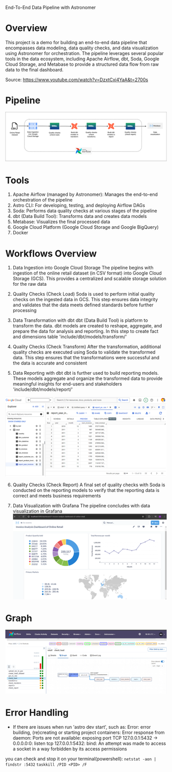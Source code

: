 End-To-End Data Pipeline with Astronomer

Overview
========
This project is a demo for building an end-to-end data pipeline that encompasses data modeling, data quality checks, and data visualization using Astronomer for orchestration. The pipeline leverages several popular tools in the data ecosystem, including Apache Airflow, dbt, Soda, Google Cloud Storage, and Metabase to provide a structured data flow from raw data to the final dashboard.

Source: https://www.youtube.com/watch?v=DzxtCxi4YaA&t=2700s


Pipeline
========
![Pipeline](Doc/retail-astro.drawio2.png)


Tools
========
1. Apache Airflow (managed by Astronomer): Manages the end-to-end orchestration of the pipeline
2. Astro CLI: For developing, testing, and deploying Airflow DAGs
3. Soda: Performs data quality checks at various stages of the pipeline
4. dbt (Data Build Tool): Transforms data and creates data models
5. Metabase: Visualizes the final processed data
6. Google Cloud Platform (Google Cloud Storage and Google BigQuery)
7. Docker


Workflows Overview
==================

1. Data Ingestion into Google Cloud Storage
The pipeline begins with ingestion of the online retail dataset (in CSV format) into Google Cloud Storage (GCS). This provides a centralized and scalable storage solution for the raw data

2. Quality Checks (Check Load)
Soda is used to perform initial quality checks on the ingested data in GCS. This step ensures data integrity and validates that the data meets defined standards before further processing

3. Data Transformation with dbt
dbt (Data Build Tool) is platform to transform the data. dbt models are created to reshape, aggregate, and prepare the data for analysis and reporting. In this step to create fact and dimensions table
    'include/dbt/models/transform/'

4. Quality Checks (Check Transform)
After the transformation, additional quality checks are executed using Soda to validate the transformed data. This step ensures that the transformations were successful and the data is accurate and consistent

5. Data Reporting with dbt
dbt is further used to build reporting models. These models aggregate and organize the transformed data to provide meaningful insights for end-users and stakeholders
    'include/dbt/models/report/'

![Report](Doc/Astro-Airflow_Bigquery.png)

6. Quality Checks (Check Report)
A final set of quality checks with Soda is conducted on the reporting models to verify that the reporting data is correct and meets business requirements

7. Data Visualization with Grafana
The pipeline concludes with data visualization in Grafana
![Dasboard](Doc/Astro-Airflow_Metabase02.png)


Graph
=======
![Job retail](Doc/Astro-Airflow_Graph05.png)


Error Handling
==============

- If there are issues when run 'astro dev start', such as:
Error: error building, (re)creating or starting project containers: Error response from daemon: Ports are not available: exposing port TCP 127.0.0.1:5432 -> 0.0.0.0:0: listen tcp 127.0.0.1:5432: bind: An attempt was made to access a socket in a way forbidden by its access permissions

you can check and stop it on your terminal(powershell):
        ```
        netstat -aon | findstr :5432
        ```
        ```
        taskkill /PID <PID> /F
        ```